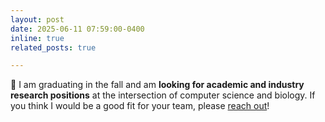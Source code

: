 ```yaml
---
layout: post
date: 2025-06-11 07:59:00-0400
inline: true
related_posts: true

---
```


📢 I am graduating in the fall and am **looking for academic and industry research positions** at the intersection of computer science and biology. If you think I would be a good fit for your team, please [reach out](mailto:jtroidl@g.harvard.edu)!